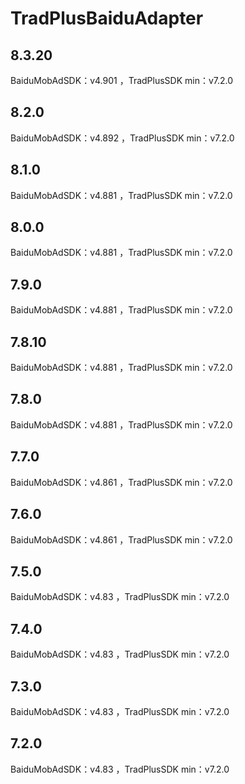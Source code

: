 # TradPlusBaiduAdapter

## 8.3.20

BaiduMobAdSDK：v4.901 ，TradPlusSDK min：v7.2.0

## 8.2.0

BaiduMobAdSDK：v4.892 ，TradPlusSDK min：v7.2.0

## 8.1.0

BaiduMobAdSDK：v4.881 ，TradPlusSDK min：v7.2.0

## 8.0.0

BaiduMobAdSDK：v4.881 ，TradPlusSDK min：v7.2.0

## 7.9.0

BaiduMobAdSDK：v4.881 ，TradPlusSDK min：v7.2.0

## 7.8.10

BaiduMobAdSDK：v4.881 ，TradPlusSDK min：v7.2.0

## 7.8.0

BaiduMobAdSDK：v4.881 ，TradPlusSDK min：v7.2.0

## 7.7.0

BaiduMobAdSDK：v4.861 ，TradPlusSDK min：v7.2.0

## 7.6.0

BaiduMobAdSDK：v4.861 ，TradPlusSDK min：v7.2.0

## 7.5.0

BaiduMobAdSDK：v4.83 ，TradPlusSDK min：v7.2.0

## 7.4.0

BaiduMobAdSDK：v4.83 ，TradPlusSDK min：v7.2.0

## 7.3.0

BaiduMobAdSDK：v4.83 ，TradPlusSDK min：v7.2.0

## 7.2.0

BaiduMobAdSDK：v4.83 ，TradPlusSDK min：v7.2.0